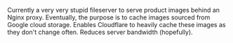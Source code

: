 Currently a very very stupid fileserver to serve product images behind an Nginx proxy.  Eventually, the purpose is to cache images sourced from Google cloud storage.  Enables Cloudflare to heavily cache these images as they don't change often.  Reduces server bandwidth (hopefully).
